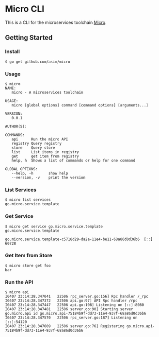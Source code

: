 # Micro CLI

This is a CLI for the microservices toolchain [Micro](https://github.com/asim/micro). 

## Getting Started

### Install

```shell
$ go get github.com/asim/micro
```

### Usage
```shell
$ micro
NAME:
   micro - A microservices toolchain

USAGE:
   micro [global options] command [command options] [arguments...]

VERSION:
   0.0.1

AUTHOR(S): 
   
COMMANDS:
   api		Run the micro API
   registry	Query registry
   store	Query store
   list		List items in registry
   get		get item from registry
   help, h	Shows a list of commands or help for one command
   
GLOBAL OPTIONS:
   --help, -h		show help
   --version, -v	print the version
```

### List Services
```shell
$ micro list services
go.micro.service.template
```

### Get Service
```shell
$ micro get service go.micro.service.template
go.micro.service.template

go.micro.service.template-c5718d29-da2a-11e4-be11-68a86d0d36b6	[::]	60728
```

### Get Item from Store
```shell
$ micro store get foo
bar
```

### Run the API
```shell
$ micro api
I0407 23:14:28.347041   22506 rpc_server.go:156] Rpc handler /_rpc
I0407 23:14:28.347372   22506 api.go:97] API Rpc handler /rpc
I0407 23:14:28.347447   22506 api.go:108] Listening on [::]:8080
I0407 23:14:28.347481   22506 server.go:90] Starting server go.micro.api id go.micro.api-75184b9f-dd73-11e4-937f-68a86d0d36b6
I0407 23:14:28.347570   22506 rpc_server.go:187] Listening on [::]:54120
I0407 23:14:28.347609   22506 server.go:76] Registering go.micro.api-75184b9f-dd73-11e4-937f-68a86d0d36b6
```
